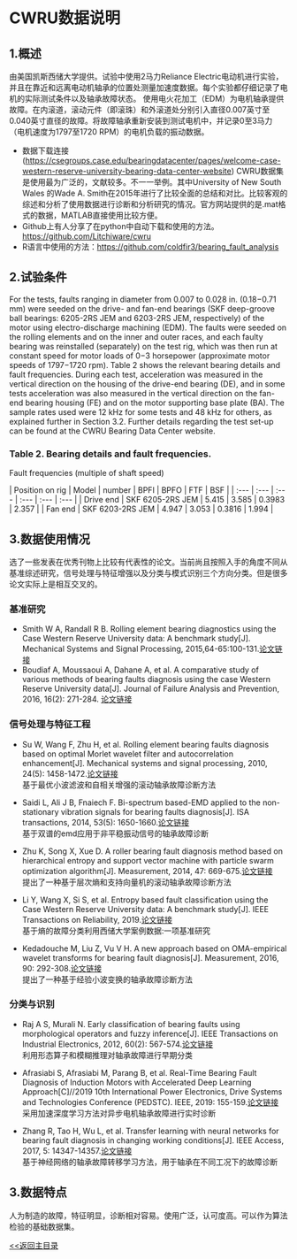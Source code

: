 # CWRU数据说明
## 1.概述

  由美国凯斯西储大学提供。试验中使用2马力Reliance Electric电动机进行实验，并且在靠近和远离电动机轴承的位置处测量加速度数据。每个实验都仔细记录了电机的实际测试条件以及轴承故障状态。
使用电火花加工（EDM）为电机轴承提供故障。在内滚道，滚动元件（即滚珠）和外滚道处分别引入直径0.007英寸至0.040英寸直径的故障。将故障轴承重新安装到测试电机中，并记录0至3马力（电机速度为1797至1720 RPM）的电机负载的振动数据。


* 数据下载连接(https://csegroups.case.edu/bearingdatacenter/pages/welcome-case-western-reserve-university-bearing-data-center-website)
CWRU数据集是使用最为广泛的，文献较多。不一一举例。其中University of New South Wales 的Wade A. Smith在2015年进行了比较全面的总结和对比。比较客观的综述和分析了使用数据进行诊断和分析研究的情况。官方网站提供的是.mat格式的数据，MATLAB直接使用比较方便。
* Github上有人分享了在python中自动下载和使用的方法。https://github.com/Litchiware/cwru
* R语言中使用的方法：https://github.com/coldfir3/bearing_fault_analysis


## 2.试验条件
For the tests, faults ranging in diameter from 0.007 to 0.028 in. (0.18−0.71 mm) were seeded on the drive- and fan-end bearings (SKF deep-groove ball bearings: 6205-2RS JEM and 6203-2RS JEM, respectively) of the motor using electro-discharge machining (EDM). The faults were seeded on the rolling elements and on the inner and outer races, and each faulty bearing was reinstalled (separately) on the test rig, which was then run at constant speed for motor loads of 0−3 horsepower (approximate motor speeds of 1797−1720 rpm). Table 2 shows the relevant bearing details and fault frequencies. During each test, acceleration was measured in the vertical direction on the housing of the drive-end bearing (DE), and in some tests acceleration was also measured in the vertical direction on the fan-end bearing housing (FE) and on the motor supporting base plate (BA). The sample rates used were 12 kHz for some tests and 48 kHz for others, as explained further in Section 3.2. Further details regarding the test set-up can be found at the CWRU Bearing Data Center website.

### Table 2. Bearing details and fault frequencies.
Fault frequencies (multiple of shaft speed)
 
| Position on rig | Model | number | BPFI |	BPFO	| FTF | BSF |
| :--- | :--- | :--- | :--- | :--- | :--- |
| Drive end	| SKF 6205-2RS JEM |	5.415	| 3.585 |	0.3983	| 2.357 |
| Fan end	| SKF 6203-2RS JEM	| 4.947	| 3.053	| 0.3816	| 1.994 |

## 3.数据使用情况
选了一些发表在优秀刊物上比较有代表性的论文。当前尚且按照入手的角度不同从基准综述研究，信号处理与特征增强以及分类与模式识别三个方向分类。但是很多论文实际上是相互交叉的。
### 基准研究
* Smith W A, Randall R B. Rolling element bearing diagnostics using the Case Western Reserve University data: A benchmark study[J]. Mechanical Systems and Signal Processing, 2015,64-65:100-131.[论文链接](https://www.sciencedirect.com/science/article/pii/S0888327015002034)
* Boudiaf A, Moussaoui A, Dahane A, et al. A comparative study of various methods of bearing faults diagnosis using the case Western Reserve University data[J]. Journal of Failure Analysis and Prevention, 2016, 16(2): 271-284. [论文链接](https://link.springer.com/article/10.1007/s11668-016-0080-7)
### 信号处理与特征工程

 * Su W, Wang F, Zhu H, et al. Rolling element bearing faults diagnosis based on optimal Morlet wavelet filter and autocorrelation enhancement[J]. Mechanical systems and signal processing, 2010, 24(5): 1458-1472.[论文链接](https://www.sciencedirect.com/science/article/pii/S0888327009003835)  
 基于最优小波滤波和自相关增强的滚动轴承故障诊断方法
 
 * Saidi L, Ali J B, Fnaiech F. Bi-spectrum based-EMD applied to the non-stationary vibration signals for bearing faults diagnosis[J]. ISA transactions, 2014, 53(5): 1650-1660.[论文链接](https://www.sciencedirect.com/science/article/pii/S0019057814001220)  
 基于双谱的emd应用于非平稳振动信号的轴承故障诊断  
 
 * Zhu K, Song X, Xue D. A roller bearing fault diagnosis method based on hierarchical entropy and support vector machine with particle swarm optimization algorithm[J]. Measurement, 2014, 47: 669-675.[论文链接](https://www.sciencedirect.com/science/article/pii/S0263224113004569)  
 提出了一种基于层次熵和支持向量机的滚动轴承故障诊断方法
 
 * Li Y, Wang X, Si S, et al. Entropy based fault classification using the Case Western Reserve University data: A benchmark study[J]. IEEE Transactions on Reliability, 2019.[论文链接](https://ieeexplore.ieee.org/abstract/document/8662701)  
 基于熵的故障分类利用西储大学案例数据:一项基准研究  
 
 * Kedadouche M, Liu Z, Vu V H. A new approach based on OMA-empirical wavelet transforms for bearing fault diagnosis[J]. Measurement, 2016, 90: 292-308.[论文链接](https://www.sciencedirect.com/science/article/pii/S0263224116301361)  
 提出了一种基于经验小波变换的轴承故障诊断方法 
 
 
### 分类与识别

* Raj A S, Murali N. Early classification of bearing faults using morphological operators and fuzzy inference[J]. IEEE Transactions on Industrial Electronics, 2012, 60(2): 567-574.[论文链接](https://ieeexplore.ieee.org/abstract/document/6153367)  
利用形态算子和模糊推理对轴承故障进行早期分类

* Afrasiabi S, Afrasiabi M, Parang B, et al. Real-Time Bearing Fault Diagnosis of Induction Motors with Accelerated Deep Learning Approach[C]//2019 10th International Power Electronics, Drive Systems and Technologies Conference (PEDSTC). IEEE, 2019: 155-159.[论文链接](https://ieeexplore.ieee.org/abstract/document/8697244)  
采用加速深度学习方法对异步电机轴承故障进行实时诊断 

* Zhang R, Tao H, Wu L, et al. Transfer learning with neural networks for bearing fault diagnosis in changing working conditions[J]. IEEE Access, 2017, 5: 14347-14357.[论文链接](https://ieeexplore.ieee.org/abstract/document/7961149)  
基于神经网络的轴承故障转移学习方法，用于轴承在不同工况下的故障诊断

## 3.数据特点
 人为制造的故障，特征明显，诊断相对容易。使用广泛，认可度高。可以作为算法检验的基础数据集。


[<<返回主目录](../README.md)
